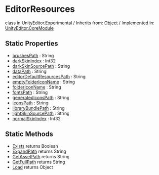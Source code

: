 # EditorResources
class in UnityEditor.Experimental
 / Inherits from: <a href="https://docs.unity3d.com/6000.0/Documentation/ScriptReference/Object.html" target="_blank">Object</a> / Implemented in: <a href="https://docs.unity3d.com/6000.0/Documentation/ScriptReference/UnityEditor.CoreModule.html" target="_blank">UnityEditor.CoreModule</a>
## Static Properties
- <a href="https://docs.unity3d.com/6000.0/Documentation/ScriptReference/EditorResources-brushesPath.html" target="_blank">brushesPath</a> : String
- <a href="https://docs.unity3d.com/6000.0/Documentation/ScriptReference/EditorResources-darkSkinIndex.html" target="_blank">darkSkinIndex</a> : Int32
- <a href="https://docs.unity3d.com/6000.0/Documentation/ScriptReference/EditorResources-darkSkinSourcePath.html" target="_blank">darkSkinSourcePath</a> : String
- <a href="https://docs.unity3d.com/6000.0/Documentation/ScriptReference/EditorResources-dataPath.html" target="_blank">dataPath</a> : String
- <a href="https://docs.unity3d.com/6000.0/Documentation/ScriptReference/EditorResources-editorDefaultResourcesPath.html" target="_blank">editorDefaultResourcesPath</a> : String
- <a href="https://docs.unity3d.com/6000.0/Documentation/ScriptReference/EditorResources-emptyFolderIconName.html" target="_blank">emptyFolderIconName</a> : String
- <a href="https://docs.unity3d.com/6000.0/Documentation/ScriptReference/EditorResources-folderIconName.html" target="_blank">folderIconName</a> : String
- <a href="https://docs.unity3d.com/6000.0/Documentation/ScriptReference/EditorResources-fontsPath.html" target="_blank">fontsPath</a> : String
- <a href="https://docs.unity3d.com/6000.0/Documentation/ScriptReference/EditorResources-generatedIconsPath.html" target="_blank">generatedIconsPath</a> : String
- <a href="https://docs.unity3d.com/6000.0/Documentation/ScriptReference/EditorResources-iconsPath.html" target="_blank">iconsPath</a> : String
- <a href="https://docs.unity3d.com/6000.0/Documentation/ScriptReference/EditorResources-libraryBundlePath.html" target="_blank">libraryBundlePath</a> : String
- <a href="https://docs.unity3d.com/6000.0/Documentation/ScriptReference/EditorResources-lightSkinSourcePath.html" target="_blank">lightSkinSourcePath</a> : String
- <a href="https://docs.unity3d.com/6000.0/Documentation/ScriptReference/EditorResources-normalSkinIndex.html" target="_blank">normalSkinIndex</a> : Int32
## Static Methods
- <a href="https://docs.unity3d.com/6000.0/Documentation/ScriptReference/EditorResources.Exists.html" target="_blank">Exists</a> returns Boolean
- <a href="https://docs.unity3d.com/6000.0/Documentation/ScriptReference/EditorResources.ExpandPath.html" target="_blank">ExpandPath</a> returns String
- <a href="https://docs.unity3d.com/6000.0/Documentation/ScriptReference/EditorResources.GetAssetPath.html" target="_blank">GetAssetPath</a> returns String
- <a href="https://docs.unity3d.com/6000.0/Documentation/ScriptReference/EditorResources.GetFullPath.html" target="_blank">GetFullPath</a> returns String
- <a href="https://docs.unity3d.com/6000.0/Documentation/ScriptReference/EditorResources.Load.html" target="_blank">Load</a> returns Object
